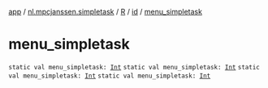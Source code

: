 [app](../../../index.md) / [nl.mpcjanssen.simpletask](../../index.md) / [R](../index.md) / [id](index.md) / [menu_simpletask](.)

# menu_simpletask

`static val menu_simpletask: `[`Int`](https://kotlinlang.org/api/latest/jvm/stdlib/kotlin/-int/index.html)
`static val menu_simpletask: `[`Int`](https://kotlinlang.org/api/latest/jvm/stdlib/kotlin/-int/index.html)
`static val menu_simpletask: `[`Int`](https://kotlinlang.org/api/latest/jvm/stdlib/kotlin/-int/index.html)
`static val menu_simpletask: `[`Int`](https://kotlinlang.org/api/latest/jvm/stdlib/kotlin/-int/index.html)